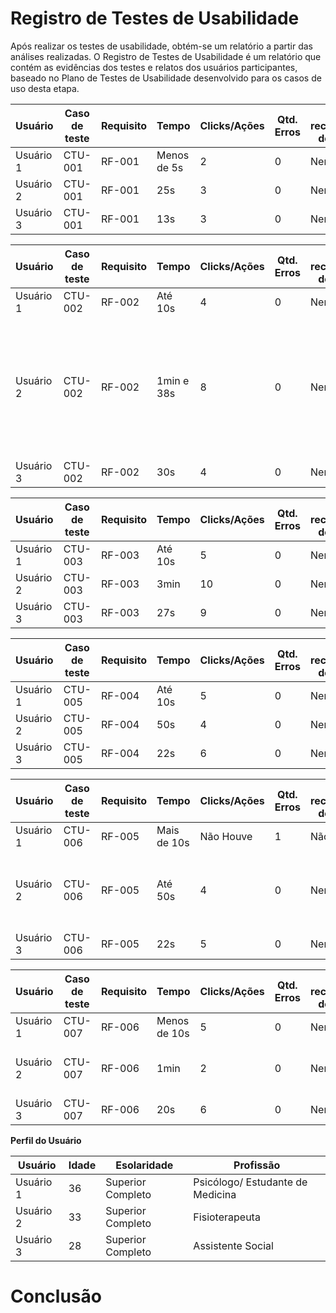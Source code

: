 # Registro de Testes de Usabilidade

Após realizar os testes de usabilidade, obtém-se um relatório a partir das análises realizadas. O Registro de Testes de Usabilidade é um relatório que contém as evidências dos testes e relatos dos usuários participantes, baseado no Plano de Testes de Usabilidade desenvolvido para os casos de uso desta etapa.


| **Usuário** | **Caso de teste** | **Requisito** | **Tempo** | **Clicks/Ações** | **Qtd. Erros** | **Se recuperou do erro** | **Dificuldade** | **Satisfação** |
| --- | --- | --- | --- | --- | --- | --- | --- | --- |
| Usuário 1 | CTU-001	| RF-001 	| Menos de 5s | 2  | 0 | Nenhum | Fácil | 5 |
| Usuário 2 | CTU-001 | RF-001	| 25s | 3  | 0 | Nenhum | Fácil | 5 |
| Usuário 3	| CTU-001 | RF-001 	| 13s | 3  | 0 | Nenhum | Fácil | 5 |

| **Usuário** | **Caso de teste** | **Requisito** | **Tempo** | **Clicks/Ações** | **Qtd. Erros** | **Se recuperou do erro** | **Dificuldade** | **Satisfação** |
| --- | --- | --- | --- | --- | --- | --- | --- |--- |
| Usuário 1	| CTU-002	| RF-002 	| Até 10s | 4  | 0 | Nenhum | Fácil | 5 |
| Usuário 2 | CTU-002	| RF-002 	| 1min e 38s | 8  | 0 | Nenhum | Não apareceu mensagem de alteração do cadastro, talvez o usuário fique confuso | 4 |
| Usuário 3	| CTU-002	| RF-002 	| 30s | 4  | 0 | Nenhum | Fácil | 4 |

| **Usuário** | **Caso de teste** | **Requisito** | **Tempo** | **Clicks/Ações** | **Qtd. Erros** | **Se recuperou do erro** | **Dificuldade** | **Satisfação** |
| --- | --- | --- | --- | --- | --- | --- | --- |--- |
| Usuário 1	| CTU-003	| RF-003	| Até 10s | 5  | 0 | Nenhum | Fácil | 5 |
| Usuário 2 | CTU-003	| RF-003 	| 3min | 10  | 0 | Nenhum | Fácil | 5 |
| Usuário 3	| CTU-003	| RF-003 	| 27s | 9  | 0 | Nenhum | Fácil | 4 |

| **Usuário** | **Caso de teste** | **Requisito** | **Tempo** | **Clicks/Ações** | **Qtd. Erros** | **Se recuperou do erro** | **Dificuldade** | **Satisfação** |
| --- | --- | --- | --- | --- | --- | --- | --- |--- |
| Usuário 1	| CTU-005	| RF-004	| Até 10s | 5 | 0 | Nenhum | Fácil | 5 |
| Usuário 2 | CTU-005	| RF-004	| 50s | 4  | 0 | Nenhum | Fácil | 5 |
| Usuário 3	| CTU-005	| RF-004	| 22s | 6  | 0 | Nenhum | Fácil | 4 |

| **Usuário** | **Caso de teste** | **Requisito** | **Tempo** | **Clicks/Ações** | **Qtd. Erros** | **Se recuperou do erro** | **Dificuldade** | **Satisfação** |
| --- | --- | --- | --- | --- | --- | --- | --- |--- |
| Usuário 1	| CTU-006	| RF-005	| Mais de 10s | Não Houve | 1 | Não | Não avaliado | 0 |
| Usuário 2 | CTU-006	| RF-005 	| Até 50s | 4  | 0 | Nenhum | Poderia aparecer a mensagem de alteração da senha | 5 |
| Usuário 3	| CTU-006	| RF-005 | 22s | 5  | 0 | Nenhum | Fácil | 4 |

| **Usuário** | **Caso de teste** | **Requisito** | **Tempo** | **Clicks/Ações** | **Qtd. Erros** | **Se recuperou do erro** | **Dificuldade** | **Satisfação** |
| --- | --- | --- | --- | --- | --- | --- | --- |--- |
| Usuário 1	| CTU-007	| RF-006	| Menos de 10s | 5 | 0 | Nenhum| Fácil | 5 |
| Usuário 2 | CTU-007	| RF-006 	| 1min | 2  | 0 | Nenhum | Não apareceu a máscara do CPF | 5 |
| Usuário 3	| CTU-007	| RF-006 | 20s | 6  | 0 | Nenhum | Fácil | 5 |


**Perfil do Usuário**

| **Usuário** 	| **Idade** 	| **Esolaridade** | **Profissão** |   
| --- 	| --- 	| --- | ---  |
| Usuário 1	| 36 	| Superior Completo | Psicólogo/ Estudante de Medicina | 
| Usuário 2 | 33 	| Superior Completo | Fisioterapeuta  | 
| Usuário 3	| 28	| Superior Completo | Assistente Social  |

# Conclusão </hr>



